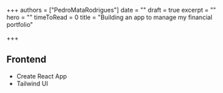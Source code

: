 +++
authors = ["PedroMataRodrigues"]
date = ""
draft = true
excerpt = ""
hero = ""
timeToRead = 0
title = "Building an app to manage my financial portfolio"

+++
## Frontend

* Create React App
* Tailwind UI